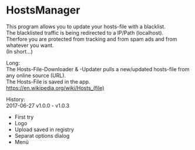 # HostsManager
This program allows you to update your hosts-file with a blacklist.<br>
The blacklisted traffic is being redirected to a IP/Path (localhost).<br>
Therfore you are protected from tracking and from spam ads and from whatever you want.<br>
(In short...)<br>

Long:<br>
The Hosts-File-Downloader & -Updater pulls a new/updated hosts-file from any online source (URL).<br>
The Hosts-File is saved in the app.<br>
https://en.wikipedia.org/wiki/Hosts_(file)<br>

History:<br>
2017-06-27 v1.0.0 - v1.0.3<br>
- First try
- Logo
- Upload saved in registry
- Separat options dialog
- Menü
